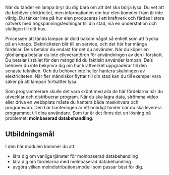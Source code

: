 När du tänder en lampa bryr du dig bara om att det ska börja lysa. Du vet att du behöver elektricitet, men informationen om hur elen kommer fram är inte viktig. Du tänker inte på hur elen produceras i ett kraftverk och färdas i stora nätverk med högspänningsledningar till din stad, via en understation och slutligen till ditt hus.

Processen att tända lampan är dold bakom något så enkelt som att trycka på en knapp. Elektriciteten blir till en service, och det här har många fördelar. Dels betalar du endast för det du använder. När du köper en glödlampa betalar du inte elleverantören för användningen av den i förskott. Du betalar i stället för den mängd tid du faktiskt använder lampan. Dels behöver du inte bekymra dig om hur kraftverket uppgraderar till den senaste tekniken. Och du behöver inte heller hantera skalningen av elektriciteten. När fler människor flyttar till din stad kan du till exempel vara säker på att lampan fortsätter lysa.

Som programmerare skulle det vara skönt med alla de här fördelarna när du utvecklar och distribuerar program. När du ska lagra data, strömma video eller driva en webbplats måste du hantera både maskinvara och programvara. Den här hanteringen är ett onödigt hinder när du ska leverera programmet till dina användare. Som tur är det finns det en lösning på problemet: **molnbaserad databehandling**.

## <a name="learning-objectives"></a>Utbildningsmål

I den här modulen kommer du att:

- lära dig om vanliga tjänster för molnbaserad databehandling
- lära dig om fördelarna med molnbaserad databehandling
- avgöra vilken molndistributionsmodell som passar bäst för dig.
